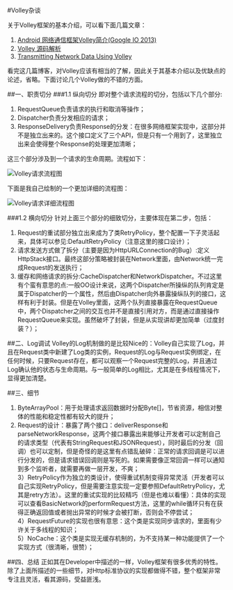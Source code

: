 #Volley杂谈

关于Volley框架的基本介绍，可以看下面几篇文章：

1. [Android 网络通信框架Volley简介(Google IO 2013)](http://blog.csdn.net/t12x3456/article/details/9221611)
2. [Volley 源码解析](http://www.codekk.com/open-source-project-analysis/detail/Android/grumoon/Volley%20%E6%BA%90%E7%A0%81%E8%A7%A3%E6%9E%90)
3. [Transmitting Network Data Using Volley](https://developer.android.com/training/volley/index.html)

看完这几篇博客，对Volley应该有相当的了解，因此关于其基本介绍以及优缺点的论述，省略。下面讨论几个Volley做的不错的方面。

##一、职责切分
###1.1 纵向切分
即对整个请求流程的切分，包括以下几个部分:
<!--more-->
1. RequestQueue负责请求的执行和取消等操作；
2. Dispatcher负责分发相应的请求；
3. ResponseDelivery负责Response的分发：在很多网络框架实现中，这部分并不是独立出来的。这个接口定义了三个API，但是只有一个用到了，这里独立出来会使得整个Response的处理更加清晰；

这三个部分涉及到一个请求的生命周期。流程如下：

![Volley请求流程图](http://7xktd8.com1.z0.glb.clouddn.com/volley-request.png)

下面是我自己绘制的一个更加详细的流程图：

![Volley请求详细流程图](http://7xktd8.com1.z0.glb.clouddn.com/Volley流程图.png)

###1.2 横向切分
针对上面三个部分的细致切分，主要体现在第二步，包括：

1. Request的重试部分独立出来成为了类RetryPolicy，整个配置一下子灵活起来，具体可以参见:DefaultRetryPolicy（注意这里的接口设计）；
2. 请求发送方式做了拆分（主要是因为HttpURLConnection的Bug）:定义HttpStack接口。最终这部分策略被封装在Network里面，由Network统一完成Request的发送执行；
3. 缓存和网络请求的拆分:CacheDispatcher和NetworkDispatcher。不过这里有个蛮有意思的点:一般OO设计来说，这两个Dispatcher所操纵的队列肯定是属于Dispatcher的一个属性，然后由Dispatcher向外暴露操纵队列的接口，这样有利于封装。但是在Volley里面，这两个队列直接暴露在RequestQueue中，两个Dispatcher之间的交互也并不是直接引用对方，而是通过直接操作RequestQueue来实现。虽然破坏了封装，但是从实现讲却更加简单（过度封装？）；

##二、Log调试
Volley的Log机制做的是比较Nice的：Volley自己实现了Log，并且在Request类中新建了Log类的实例，Request的Log与Request实例绑定，在任何时候，只要Request存在，都可以观察一个Request完整的Log，并且通过Log确认他的状态与生命周期。与一般简单的Log相比，尤其是在多线程情况下，显得更加清楚。

##三、细节
1) ByteArrayPool：用于处理请求返回数据时分配Byte[]，节省资源，相信对整体的性能和稳定性都有较大的提升；  
2) Request的设计：暴露了两个接口：deliverResponse和parseNetworkResponse，这两个接口暴露出来能够让开发者可以定制自己的请求类型（代表有StringRequest和JSONRequest），同时最后的分发（回调）也可以定制，但是奇怪的是这里有点错乱破碎：正常的请求回调是可以进行分发的，但是请求错误回调则是写死的。如果需要像正常回调一样可以通知到多个监听者，就需要再做一层开发，不爽；  
3）RetryPolicy作为独立的类设计，使得重试机制变得异常灵活（开发者可以自己实现RetryPolicy，但是需要注意实现一定要参照DefaultRetryPolicy，尤其是retry方法）。这里的重试实现的比较精巧（但是也难以看懂）：具体的实现可以查看BasicNetwork的performRequest方法，这里的while循环只有在获得正确返回值或者抛出异常的时候才会被打断，否则会不停尝试；  
4）RequestFuture的实现也很有意思：这个类是实现同步请求的，里面有少许关于多线程的知识；  
5）NoCache：这个类是实现无缓存机制的，为不支持某一种功能提供了一个实现方式（很清晰，很赞）；  

##四、总结
正如其在Developer中描述的一样，Volley框架有很多优秀的特性。除了上面所描述的一些细节，对Http标准协议的实现都做得不错，整个框架非常专注且灵活，看其源码，受益匪浅。